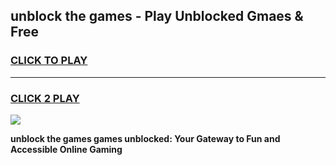 
## unblock the games - Play Unblocked Gmaes & Free
<h3>
<a href="https://premium.freeplayer.one?title=unblock_the_games&ref=20F">CLICK TO PLAY</a></h3>
<hr>

<h3>
<a href="https://premium.freeplayer.one?title=unblock_the_games&ref=20F">CLICK 2 PLAY</a>
  
</h3>

<a href="https://premium.freeplayer.one?title=unblock_the_games&ref=20F/"><img src="https://clearcache.store/games.png"></a>


**unblock the games games unblocked: Your Gateway to Fun and Accessible Online Gaming**
